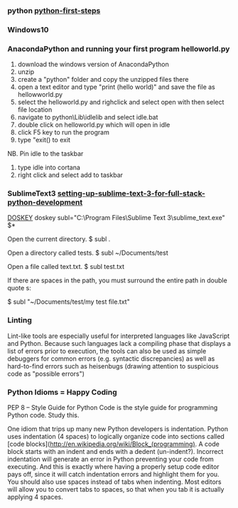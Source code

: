 ### python [python-first-steps](realpython.com/learn/python-first-steps/)

### Windows10

### AnacondaPython and running your first program helloworld.py
1. download the windows version of AnacondaPython
2. unzip
3. create a "python" folder and copy the unzipped files there
4. open a text editor and type "print (hello world)" and save the file as hellowworld.py
5. select the helloworld.py and righclick and select open with then select file location
6. navigate to python\Lib\idlelib and select idle.bat
7. double click on helloworld.py which will open in idle
8. click F5 key to run the program
9. type "exit() to exit

NB. Pin idle to the taskbar
1. type idle into cortana
2. right click and select add to taskbar


### SublimeText3 [setting-up-sublime-text-3-for-full-stack-python-development](https://realpython.com/setting-up-sublime-text-3-for-full-stack-python-development/)

  [DOSKEY](https://en.wikipedia.org/wiki/DOSKEY)   doskey subl="C:\Program Files\Sublime Text 3\sublime_text.exe" $*

   Open the current directory.
  $ subl .

  Open a directory called tests.
  $ subl ~/Documents/test

  Open a file called text.txt.
  $ subl test.txt

  If there are spaces in the path, you must surround the entire path in double quote  s:

  $ subl "~/Documents/test/my test file.txt"
  
### Linting 

Lint-like tools are especially useful for interpreted languages like JavaScript and Python. Because such languages lack a compiling phase that displays a list of errors prior to execution, the tools can also be used as simple debuggers for common errors (e.g. syntactic discrepancies) as well as hard-to-find errors such as heisenbugs (drawing attention to suspicious code as "possible errors")

### Python Idioms = Happy Coding
PEP 8 – Style Guide for Python Code is the style guide for programming Python code. Study this.

One idiom that trips up many new Python developers is indentation. Python uses indentation (4 spaces) to logically organize code into sections called [code blocks](http://en.wikipedia.org/wiki/Block_(programming). A code block starts with an indent and ends with a dedent (un-indent?). Incorrect indentation will generate an error in Python preventing your code from executing. And this is exactly where having a properly setup code editor pays off, since it will catch indentation errors and highlight them for you. You should also use spaces instead of tabs when indenting. Most editors will allow you to convert tabs to spaces, so that when you tab it is actually applying 4 spaces.
